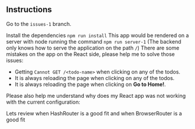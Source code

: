 ## Instructions

Go to the `issues-1` branch.

Install the dependencies `npm run install`
This app would be rendered on a server with node running the command `npm run server-1`
(The backend only knows how to serve the application on the path `/`)
There are some mistakes on the app on the React side, please help me to solve those issues:
* Getting `Cannot GET /<todo-name>` when clicking on any of the todos.
* It is always reloading the page when clicking on any of the todos.
* It is always reloading the page when clicking on **Go to Home!**.

Please also help me understand why does my React app was not working with the current configuration:
<!-- Explain the answer here -->

Lets review when HashRouter is a good fit and when BrowserRouter is a good fit
